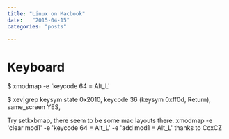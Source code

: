```yaml
---
title: "Linux on Macbook"
date:   "2015-04-15"
categories: "posts"

---
```


# Keyboard #
$ xmodmap -e 'keycode 64 = Alt_L'

$ xev|grep keysym
state 0x2010, keycode 36 (keysym 0xff0d, Return), same_screen YES,

Try setkxbmap, there seem to be some mac layouts there.
xmodmap -e 'clear mod1' -e 'keycode 64 = Alt_L' -e 'add mod1 = Alt_L'
thanks to CcxCZ

